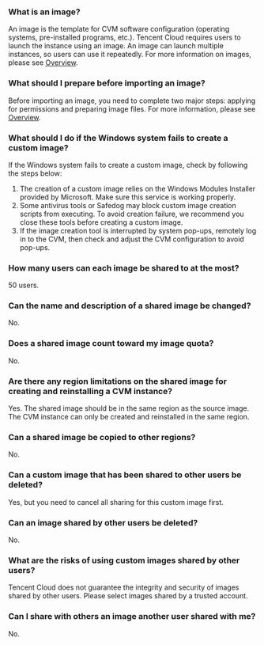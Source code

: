 ### What is an image?

An image is the template for CVM software configuration (operating systems, pre-installed programs, etc.). Tencent Cloud requires users to launch the instance using an image. An image can launch multiple instances, so users can use it repeatedly. For more information on images, please see [Overview](https://intl.cloud.tencent.com/document/product/213/4940).

### What should I prepare before importing an image?

Before importing an image, you need to complete two major steps: applying for permissions and preparing image files. For more information, please see [Overview](https://intl.cloud.tencent.com/document/product/213/4945).

### What should I do if the Windows system fails to create a custom image?

If the Windows system fails to create a custom image, check by following the steps below:
1. The creation of a custom image relies on the Windows Modules Installer provided by Microsoft. Make sure this service is working properly.
2. Some antivirus tools or Safedog may block custom image creation scripts from executing. To avoid creation failure, we recommend you close these tools before creating a custom image.
3. If the image creation tool is interrupted by system pop-ups, remotely log in to the CVM, then check and adjust the CVM configuration to avoid pop-ups.

### How many users can each image be shared to at the most?

50 users.

### Can the name and description of a shared image be changed?

No.

### Does a shared image count toward my image quota?

No.

### Are there any region limitations on the shared image for creating and reinstalling a CVM instance?

Yes. The shared image should be in the same region as the source image. The CVM instance can only be created and reinstalled in the same region.

### Can a shared image be copied to other regions?

No.

### Can a custom image that has been shared to other users be deleted?

Yes, but you need to cancel all sharing for this custom image first.

### Can an image shared by other users be deleted?

No.

### What are the risks of using custom images shared by other users?

Tencent Cloud does not guarantee the integrity and security of images shared by other users. Please select images shared by a trusted account.

### Can I share with others an image another user shared with me?

No.

